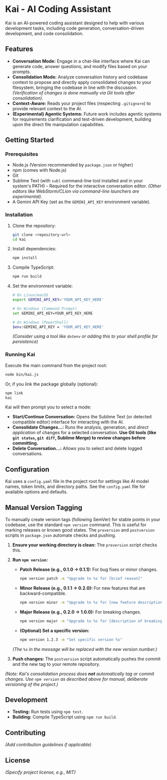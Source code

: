 # Kai - AI Coding Assistant

Kai is an AI-powered coding assistant designed to help with various development tasks, including code generation, conversation-driven development, and code consolidation.

## Features

*   **Conversation Mode:** Engage in a chat-like interface where Kai can generate code, answer questions, and modify files based on your prompts.
*   **Consolidation Mode:** Analyze conversation history and codebase context to propose and directly apply consolidated changes to your filesystem, bringing the codebase in line with the discussion. *(Verification of changes is done manually via Git tools after consolidation)*.
*   **Context-Aware:** Reads your project files (respecting `.gitignore`) to provide relevant context to the AI.
*   **(Experimental) Agentic Systems:** Future work includes agentic systems for requirements clarification and test-driven development, building upon the direct file manipulation capabilities.

## Getting Started

### Prerequisites

*   Node.js (Version recommended by `package.json` or higher)
*   npm (comes with Node.js)
*   Git
*   Sublime Text (with `subl` command-line tool installed and in your system's PATH) - Required for the interactive conversation editor. *(Other editors like WebStorm/CLion via command-line launchers are experimental)*.
*   A Gemini API Key (set as the `GEMINI_API_KEY` environment variable).

### Installation

1.  Clone the repository:
    ```bash
    git clone <repository-url>
    cd kai
    ```
2.  Install dependencies:
    ```bash
    npm install
    ```
3.  Compile TypeScript:
    ```bash
    npm run build
    ```
4.  Set the environment variable:
    ```bash
    # On Linux/macOS
    export GEMINI_API_KEY='YOUR_API_KEY_HERE'

    # On Windows (Command Prompt)
    set GEMINI_API_KEY=YOUR_API_KEY_HERE

    # On Windows (PowerShell)
    $env:GEMINI_API_KEY = 'YOUR_API_KEY_HERE'
    ```
    *(Consider using a tool like `dotenv` or adding this to your shell profile for persistence)*

### Running Kai

Execute the main command from the project root:

```bash
node bin/kai.js
```

Or, if you link the package globally (optional):

```bash
npm link
kai
```

Kai will then prompt you to select a mode:

*   **Start/Continue Conversation:** Opens the Sublime Text (or detected compatible editor) interface for interacting with the AI.
*   **Consolidate Changes...:** Runs the analysis, generation, and *direct application* of changes for a selected conversation. **Use Git tools (like `git status`, `git diff`, Sublime Merge) to review changes before committing.**
*   **Delete Conversation...:** Allows you to select and delete logged conversations.

## Configuration

Kai uses a `config.yaml` file in the project root for settings like AI model names, token limits, and directory paths. See the `config.yaml` file for available options and defaults.

## Manual Version Tagging

To manually create version tags (following SemVer) for stable points in your codebase, use the standard `npm version` command. This is useful for marking releases or known good states. The `preversion` and `postversion` scripts in `package.json` automate checks and pushing.

1.  **Ensure your working directory is clean:** The `preversion` script checks this.
2.  **Run `npm version`:**
    *   **Patch Release (e.g., 0.1.0 -> 0.1.1):** For bug fixes or minor changes.
        ```bash
        npm version patch -m "Upgrade to %s for [brief reason]"
        ```
    *   **Minor Release (e.g., 0.1.1 -> 0.2.0):** For new features that are backward-compatible.
        ```bash
        npm version minor -m "Upgrade to %s for [new feature description]"
        ```
    *   **Major Release (e.g., 0.2.0 -> 1.0.0):** For breaking changes.
        ```bash
        npm version major -m "Upgrade to %s for [description of breaking change]"
        ```
    *   **(Optional) Set a specific version:**
        ```bash
        npm version 1.2.3 -m "Set specific version %s"
        ```
    *(The `%s` in the message will be replaced with the new version number.)*

3.  **Push changes:** The `postversion` script automatically pushes the commit and the new tag to your remote repository.

*(Note: Kai's consolidation process does **not** automatically tag or commit changes. Use `npm version` as described above for manual, deliberate versioning of the project.)*

## Development

*   **Testing:** Run tests using `npm test`.
*   **Building:** Compile TypeScript using `npm run build`.

## Contributing

*(Add contribution guidelines if applicable)*

## License

*(Specify project license, e.g., MIT)*